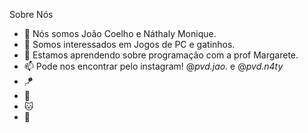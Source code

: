 Sobre Nós 
- 👋 Nós somos João Coelho e Náthaly Monique.
- 👀 Somos interessados em Jogos de PC e gatinhos.
- 🌱 Estamos aprendendo sobre programação com a prof Margarete.
- 📫 Pode nos encontrar pelo instagram!  @_pvd.jao._ e @_pvd.n4ty_
- :kite:
- :crescent_moon:
- :cat:
- :hamster: 

